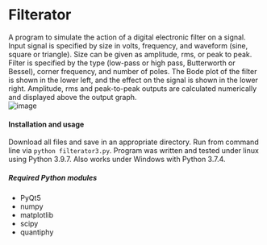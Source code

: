 # Filterator
A program to simulate the action of a digital electronic filter on a signal. Input signal is specified by size in volts, frequency, and waveform (sine, square or triangle).  Size can be given as amplitude, rms, or peak to peak. Filter is specified by the type (low-pass or high pass, Butterworth or Bessel), corner frequency, and number of poles.  The Bode plot of the filter is shown in the lower left, and the effect on the signal is shown in the lower right.  Amplitude, rms and peak-to-peak outputs are calculated numerically and displayed above the output graph.    
![image](https://user-images.githubusercontent.com/74684073/143722143-2d407326-c696-40a6-9bfe-dc0b9e149253.png)

<h4>Installation and usage</h4>
Download all files and save in an appropriate directory. Run from  command line via <code>python filterator3.py</code>. Program was written and tested under linux using Python 3.9.7. Also works under Windows with Python 3.7.4.
<h5>Required Python modules</h5>
  <ul>
  <li>PyQt5</li>
  <li>numpy</li>
  <li>matplotlib</li>
  <li>scipy</li>
  <li>quantiphy</li>
  
  </ul>      
